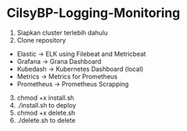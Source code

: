 # CilsyBP-Logging-Monitoring
1. Siapkan cluster terlebih dahulu
2. Clone repository
- Elastic -> ELK using Filebeat and Metricbeat
- Grafana -> Grana Dashboard
- Kubedash -> Kubernetes Dashboard (local)
- Metrics -> Metrics for Prometheus
- Prometheus -> Prometheus Scrapping
3. chmod +x install.sh
4. ./install.sh to deploy
5. chmod +x delete.sh
6. ./delete.sh to delete
